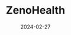 ---  
layout: startup_page  
title: "ZenoHealth"  
id: "zeno.health"  
permalink: "/zenohealthzeno.health02272024/"  
website: "https://www.zeno.health/"  
funding_round: "Series C"  
funding_amount: "$25M"  
investors: "STIC Investment, Lightbox"  
about: "ZenoHealth is an omnichannel medicine delivery platform specializing in generic medicines. It operates a network of stores and micro-franchises, aiming to make quality healthcare affordable and accessible to a wide range of consumers in India."  
markets: "Healthtech, Pharmaceutical Manufacturing"  
hq: "Mumbai, Maharashtra, India"  
founded_year: "2017"  
linkedin: "https://in.linkedin.com/company/zeno-health"  
twitter: ""  
instagram: ""  
facebook: ""  
crunchbase: "https://www.crunchbase.com/organization/generico-3e38?utm_source=linkedin&utm_medium=referral&utm_campaign=linkedin_companies&utm_content=profile_cta_anon&trk=funding_crunchbase"  
pitchbook: ""  

date_display: "27-Feb-2024"  
date: "2024-02-27"

# SEO Optimization  
meta_title: "ZenoHealth - Series C Funding ($25M)"  
meta_description: "ZenoHealth, ZenoHealth is an omnichannel medicine delivery platform specializing in generic medicines. It operates a network of stores and micro-franchises, aimin..."  
meta_keywords: "ZenoHealth, Healthtech, Pharmaceutical Manufacturing, Series C funding"  
canonical_url: "https://startup.projectstartups.com/zenohealthzeno.health02272024/"  
---